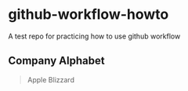 # github-workflow-howto
A test repo for practicing how to use github workflow 
## Company Alphabet
> Apple
> Blizzard
